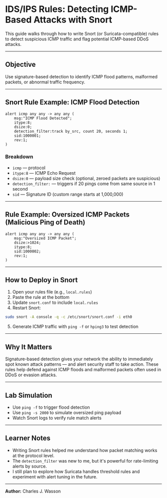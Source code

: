 #  IDS/IPS Rules: Detecting ICMP-Based Attacks with Snort

This guide walks through how to write Snort (or Suricata-compatible) rules to detect suspicious ICMP traffic and flag potential ICMP-based DDoS attacks.

---

##  Objective
Use signature-based detection to identify ICMP flood patterns, malformed packets, or abnormal traffic frequency.

---

##  Snort Rule Example: ICMP Flood Detection

```snort
alert icmp any any -> any any (
    msg:"ICMP Flood Detected";
    itype:8;
    dsize:0;
    detection_filter:track by_src, count 20, seconds 1;
    sid:1000001;
    rev:1;
)
```

###  Breakdown
- `icmp` — protocol
- `itype:8` — ICMP Echo Request
- `dsize:0` — payload size check (optional, zeroed packets are suspicious)
- `detection_filter:` — triggers if 20 pings come from same source in 1 second
- `sid` — Signature ID (custom range starts at 1,000,000)

---

##  Rule Example: Oversized ICMP Packets (Malicious Ping of Death)

```snort
alert icmp any any -> any any (
    msg:"Oversized ICMP Packet";
    dsize:>1024;
    itype:8;
    sid:1000002;
    rev:1;
)
```

---

##  How to Deploy in Snort
1. Open your rules file (e.g., `local.rules`)
2. Paste the rule at the bottom
3. Update `snort.conf` to include `local.rules`
4. Restart Snort:
```bash
sudo snort -A console -q -c /etc/snort/snort.conf -i eth0
```
5. Generate ICMP traffic with `ping -f` or `hping3` to test detection

---

##  Why It Matters
Signature-based detection gives your network the ability to immediately spot known attack patterns — and alert security staff to take action. These rules help defend against ICMP floods and malformed packets often used in DDoS or evasion attacks.

---

##  Lab Simulation
- Use `ping -f` to trigger flood detection
- Use `ping -s 2000` to simulate oversized ping payload
- Watch Snort logs to verify rule match alerts

---

##  Learner Notes
- Writing Snort rules helped me understand how packet matching works at the protocol level.
- The `detection_filter` was new to me, but it's powerful for rate-limiting alerts by source.
- I still plan to explore how Suricata handles threshold rules and experiment with alert tuning in the future.

---

**Author:** Charles J. Wasson  

